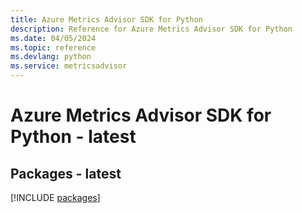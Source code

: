 ```yaml
---
title: Azure Metrics Advisor SDK for Python
description: Reference for Azure Metrics Advisor SDK for Python
ms.date: 04/05/2024
ms.topic: reference
ms.devlang: python
ms.service: metricsadvisor
---
```

# Azure Metrics Advisor SDK for Python - latest
## Packages - latest
[!INCLUDE [packages](metrics-advisor-index.md)]